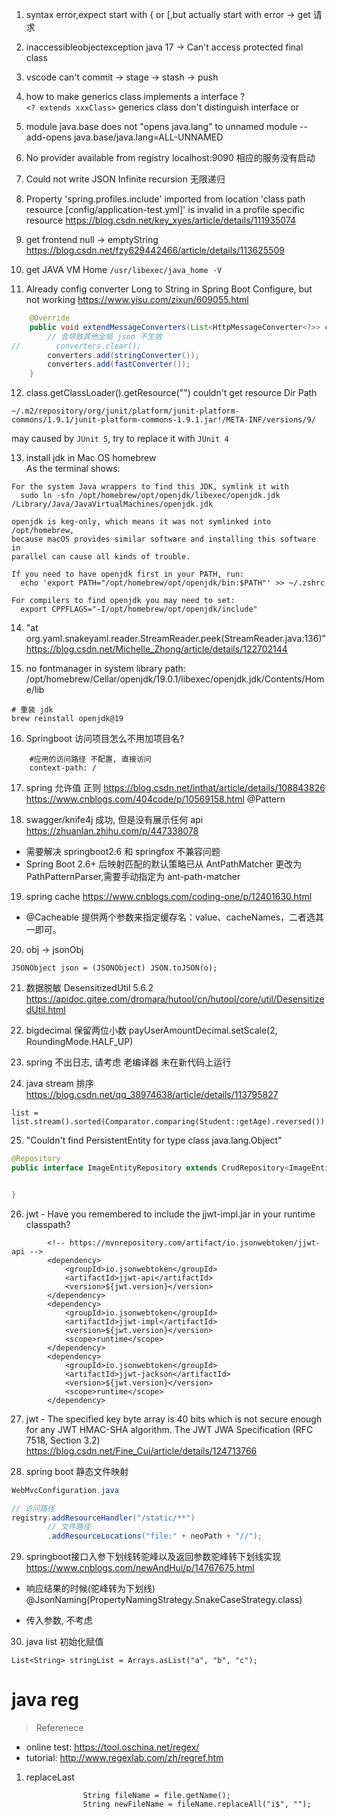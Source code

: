 1. syntax error,expect start with { or [,but actually start with error
-> get 请求

2. inaccessibleobjectexception java 17
-> Can't access protected final class

3. vscode can't commit
-> stage -> stash -> push

4. how to make generics class implements a interface ?   
`<? extends xxxClass>` generics class don't distinguish interface or   

5.  module java.base does not "opens java.lang" to unnamed module
--add-opens java.base/java.lang=ALL-UNNAMED

6. No provider available from registry localhost:9090
相应的服务没有启动

7. Could not write JSON Infinite recursion
无限递归

8. Property 'spring.profiles.include' imported from location 'class path resource [config/application-test.yml]' is invalid in a profile specific resource
https://blog.csdn.net/key_xyes/article/details/111935074

9. get frontend null -> emptyString
https://blog.csdn.net/fzy629442466/article/details/113625509

10. get JAVA VM Home
`/usr/libexec/java_home -V`

11. Already config converter Long to String in Spring Boot Configure, but not working
https://www.yisu.com/zixun/609055.html
```java
    @Override
    public void extendMessageConverters(List<HttpMessageConverter<?>> converters) {
        // 会导致其他全局 json 不生效
//        converters.clear();
        converters.add(stringConverter());
        converters.add(fastConverter());
    }
```

12. class.getClassLoader().getResource("") couldn't get resource Dir Path
```
~/.m2/repository/org/junit/platform/junit-platform-commons/1.9.1/junit-platform-commons-1.9.1.jar!/META-INF/versions/9/
```
may caused by `JUnit 5`, try to replace it with `JUnit 4`

13. install jdk in Mac OS homebrew  
As the terminal shows: 
```
For the system Java wrappers to find this JDK, symlink it with
  sudo ln -sfn /opt/homebrew/opt/openjdk/libexec/openjdk.jdk /Library/Java/JavaVirtualMachines/openjdk.jdk

openjdk is keg-only, which means it was not symlinked into /opt/homebrew,
because macOS provides similar software and installing this software in
parallel can cause all kinds of trouble.

If you need to have openjdk first in your PATH, run:
  echo 'export PATH="/opt/homebrew/opt/openjdk/bin:$PATH"' >> ~/.zshrc

For compilers to find openjdk you may need to set:
  export CPPFLAGS="-I/opt/homebrew/opt/openjdk/include"
```

14. "at org.yaml.snakeyaml.reader.StreamReader.peek(StreamReader.java:136)"
https://blog.csdn.net/Michelle_Zhong/article/details/122702144


15. no fontmanager in system library path: /opt/homebrew/Cellar/openjdk/19.0.1/libexec/openjdk.jdk/Contents/Home/lib
```
# 重装 jdk  
brew reinstall openjdk@19
```

16. Springboot 访问项目怎么不用加项目名?
```
    #应用的访问路径 不配置, 直接访问
    context-path: /
```

17. spring 允许值 正则
https://blog.csdn.net/inthat/article/details/108843826
https://www.cnblogs.com/404code/p/10569158.html
@Pattern

18. swagger/knife4j 成功, 但是没有展示任何 api
https://zhuanlan.zhihu.com/p/447338078
+ 需要解决 springboot2.6 和 springfox 不兼容问题  
+ Spring Boot 2.6+ 后映射匹配的默认策略已从 AntPathMatcher 更改为 PathPatternParser,需要手动指定为 ant-path-matcher

19. spring cache
https://www.cnblogs.com/coding-one/p/12401630.html
+ @Cacheable 提供两个参数来指定缓存名：value、cacheNames，二者选其一即可。

20. obj -> jsonObj
```
JSONObject json = (JSONObject) JSON.toJSON(o);
```

21. 数据脱敏
DesensitizedUtil 5.6.2  
https://apidoc.gitee.com/dromara/hutool/cn/hutool/core/util/DesensitizedUtil.html

22. bigdecimal 保留两位小数
payUserAmountDecimal.setScale(2, RoundingMode.HALF_UP)

23. spring 不出日志, 
请考虑 老编译器 未在新代码上运行

24. java stream 排序
https://blog.csdn.net/qq_38974638/article/details/113795827
```
list = list.stream().sorted(Comparator.comparing(Student::getAge).reversed()).collect(Collectors.toList());
```

25. "Couldn't find PersistentEntity for type class java.lang.Object"
``` java
@Repository
public interface ImageEntityRepository extends CrudRepository<ImageEntity, Long> {


}
```

26. jwt - Have you remembered to include the jjwt-impl.jar in your runtime classpath?
```
        <!-- https://mvnrepository.com/artifact/io.jsonwebtoken/jjwt-api -->
        <dependency>
            <groupId>io.jsonwebtoken</groupId>
            <artifactId>jjwt-api</artifactId>
            <version>${jwt.version}</version>
        </dependency>
        <dependency>
            <groupId>io.jsonwebtoken</groupId>
            <artifactId>jjwt-impl</artifactId>
            <version>${jwt.version}</version>
            <scope>runtime</scope>
        </dependency>
        <dependency>
            <groupId>io.jsonwebtoken</groupId>
            <artifactId>jjwt-jackson</artifactId>
            <version>${jwt.version}</version>
            <scope>runtime</scope>
        </dependency>
```

27. jwt - The specified key byte array is 40 bits which is not secure enough for any JWT HMAC-SHA algorithm.  The JWT JWA Specification (RFC 7518, Section 3.2)
https://blog.csdn.net/Fine_Cui/article/details/124713766

28. spring boot 静态文件映射
```java 
WebMvcConfiguration.java

// 访问路径
registry.addResourceHandler("/static/**")
        // 文件路径
        .addResourceLocations("file:" + neoPath + "//");

```

29. springboot接口入参下划线转驼峰以及返回参数驼峰转下划线实现
https://www.cnblogs.com/newAndHui/p/14767675.html
+ 响应结果的时候(驼峰转为下划线)
@JsonNaming(PropertyNamingStrategy.SnakeCaseStrategy.class)

+ 传入参数, 不考虑

30. java list 初始化赋值
```
List<String> stringList = Arrays.asList("a", "b", "c");
```

# java reg
> Referenece
+ online test: https://tool.oschina.net/regex/
+ tutorial: http://www.regexlab.com/zh/regref.htm

1. replaceLast
```
                String fileName = file.getName();
                String newFileName = fileName.replaceAll("i$", "");
```

